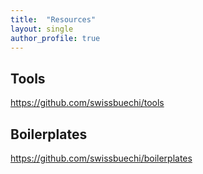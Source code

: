 ```yaml
---
title:  "Resources"
layout: single
author_profile: true
---
```


## Tools

<https://github.com/swissbuechi/tools>

## Boilerplates

<https://github.com/swissbuechi/boilerplates>